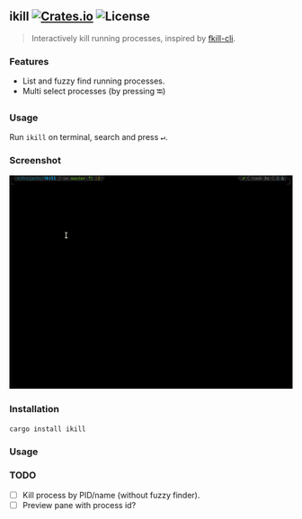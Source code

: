 ikill [![Crates.io](https://img.shields.io/crates/v/ikill)](https://crates.io/crates/ikill) ![License](https://img.shields.io/crates/l/ikill)
---

> Interactively kill running processes, inspired by [fkill-cli](https://github.com/sindresorhus/fkill-cli).

### Features
- List and fuzzy find running processes.
- Multi select processes (by pressing <kbd>⭾</kbd>)

### Usage
Run `ikill` on terminal, search and press <kbd>↵</kbd>.

### Screenshot

[![A screenshot](./screencast.gif)](./screencast.gif)

### Installation
```
cargo install ikill
```
### Usage

### TODO
 - [ ] Kill process by PID/name (without fuzzy finder).
 - [ ] Preview pane with process id?

